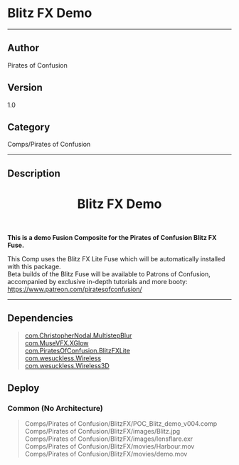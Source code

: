 # Blitz FX Demo
___

## Author
Pirates of Confusion

## Version
1.0

## Category
Comps/Pirates of Confusion

___

## Description
<h1><center>Blitz FX Demo</h1></center><br>
<p><b>This is a demo Fusion Composite for the Pirates of Confusion Blitz FX Fuse.</b></p>

This Comp uses the Blitz FX Lite Fuse which will be automatically installed with this package.<br>
Beta builds of the Blitz Fuse will be available to Patrons of Confusion, accompanied by exclusive in-depth tutorials and more booty: 
<a href="https://www.patreon.com/piratesofconfusion/">https://www.patreon.com/piratesofconfusion/</a>

___

## Dependencies

> [com.ChristopherNodal.MultistepBlur](com.ChristopherNodal.MultistepBlur.md)  
> [com.MuseVFX.XGlow](com.MuseVFX.XGlow.md)  
> [com.PiratesOfConfusion.BlitzFXLite](com.PiratesOfConfusion.BlitzFXLite.md)  
> [com.wesuckless.Wireless](com.wesuckless.Wireless.md)  
> [com.wesuckless.Wireless3D](com.wesuckless.Wireless3D.md)  
## Deploy

### Common (No Architecture)

> Comps/Pirates of Confusion/BlitzFX/POC_Blitz_demo_v004.comp  
> Comps/Pirates of Confusion/BlitzFX/images/Blitz.jpg  
> Comps/Pirates of Confusion/BlitzFX/images/lensflare.exr  
> Comps/Pirates of Confusion/BlitzFX/movies/Harbour.mov  
> Comps/Pirates of Confusion/BlitzFX/movies/demo.mov  
